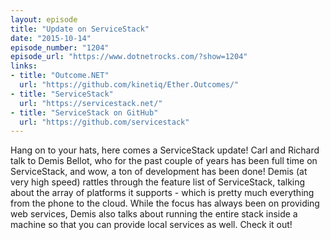 ```yaml
---
layout: episode
title: "Update on ServiceStack"
date: "2015-10-14"
episode_number: "1204"
episode_url: "https://www.dotnetrocks.com/?show=1204"
links:
- title: "Outcome.NET"
  url: "https://github.com/kinetiq/Ether.Outcomes/"
- title: "ServiceStack"
  url: "https://servicestack.net/"
- title: "ServiceStack on GitHub"
  url: "https://github.com/servicestack"
---
```


Hang on to your hats, here comes a ServiceStack update! Carl and Richard talk to Demis Bellot, who for the past couple of years has been full time on ServiceStack, and wow, a ton of development has been done! Demis (at very high speed) rattles through the feature list of ServiceStack, talking about the array of platforms it supports - which is pretty much everything from the phone to the cloud. While the focus has always been on providing web services, Demis also talks about running the entire stack inside a machine so that you can provide local services as well. Check it out!
